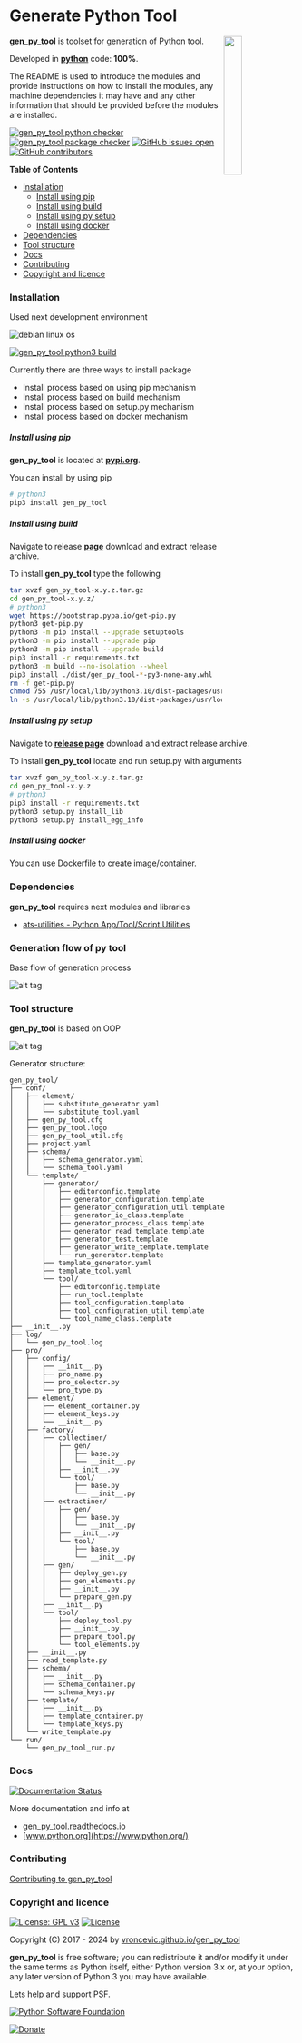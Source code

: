# Generate Python Tool

<img align="right" src="https://raw.githubusercontent.com/vroncevic/gen_py_tool/dev/docs/gen_py_tool_logo.png" width="25%">

**gen_py_tool** is toolset for generation of Python tool.

Developed in **[python](https://www.python.org/)** code: **100%**.

The README is used to introduce the modules and provide instructions on
how to install the modules, any machine dependencies it may have and any
other information that should be provided before the modules are installed.

[![gen_py_tool python checker](https://github.com/vroncevic/gen_py_tool/actions/workflows/gen_py_tool_python_checker.yml/badge.svg)](https://github.com/vroncevic/gen_py_tool/actions/workflows/gen_py_tool_python_checker.yml) [![gen_py_tool package checker](https://github.com/vroncevic/gen_py_tool/actions/workflows/gen_py_tool_package_checker.yml/badge.svg)](https://github.com/vroncevic/gen_py_tool/actions/workflows/gen_py_tool_package.yml) [![GitHub issues open](https://img.shields.io/github/issues/vroncevic/gen_py_tool.svg)](https://github.com/vroncevic/gen_py_tool/issues) [![GitHub contributors](https://img.shields.io/github/contributors/vroncevic/gen_py_tool.svg)](https://github.com/vroncevic/gen_py_tool/graphs/contributors)

<!-- START doctoc generated TOC please keep comment here to allow auto update -->
<!-- DON'T EDIT THIS SECTION, INSTEAD RE-RUN doctoc TO UPDATE -->
**Table of Contents**

- [Installation](#installation)
    - [Install using pip](#install-using-pip)
    - [Install using build](#install-using-build)
    - [Install using py setup](#install-using-py-setup)
    - [Install using docker](#install-using-docker)
- [Dependencies](#dependencies)
- [Tool structure](#tool-structure)
- [Docs](#docs)
- [Contributing](#contributing)
- [Copyright and licence](#copyright-and-licence)

<!-- END doctoc generated TOC please keep comment here to allow auto update -->

### Installation

Used next development environment

![debian linux os](https://raw.githubusercontent.com/vroncevic/gen_py_tool/dev/docs/debtux.png)

[![gen_py_tool python3 build](https://github.com/vroncevic/gen_py_tool/actions/workflows/gen_py_tool_python3_build.yml/badge.svg)](https://github.com/vroncevic/gen_py_tool/actions/workflows/gen_py_tool_python3_build.yml)

Currently there are three ways to install package
* Install process based on using pip mechanism
* Install process based on build mechanism
* Install process based on setup.py mechanism
* Install process based on docker mechanism

##### Install using pip

**gen_py_tool** is located at **[pypi.org](https://pypi.org/project/gen_py_tool/)**.

You can install by using pip

```bash
# python3
pip3 install gen_py_tool
```

##### Install using build

Navigate to release **[page](https://github.com/vroncevic/gen_py_tool/releases/)** download and extract release archive.

To install **gen_py_tool** type the following

```bash
tar xvzf gen_py_tool-x.y.z.tar.gz
cd gen_py_tool-x.y.z/
# python3
wget https://bootstrap.pypa.io/get-pip.py
python3 get-pip.py 
python3 -m pip install --upgrade setuptools
python3 -m pip install --upgrade pip
python3 -m pip install --upgrade build
pip3 install -r requirements.txt
python3 -m build --no-isolation --wheel
pip3 install ./dist/gen_py_tool-*-py3-none-any.whl
rm -f get-pip.py
chmod 755 /usr/local/lib/python3.10/dist-packages/usr/local/bin/gen_py_tool_run.py
ln -s /usr/local/lib/python3.10/dist-packages/usr/local/bin/gen_py_tool_run.py /usr/local/bin/gen_py_tool_run.py
```

##### Install using py setup

Navigate to **[release page](https://github.com/vroncevic/gen_py_tool/releases)** download and extract release archive.

To install **gen_py_tool** locate and run setup.py with arguments

```bash
tar xvzf gen_py_tool-x.y.z.tar.gz
cd gen_py_tool-x.y.z
# python3
pip3 install -r requirements.txt
python3 setup.py install_lib
python3 setup.py install_egg_info
```

##### Install using docker

You can use Dockerfile to create image/container.

### Dependencies

**gen_py_tool** requires next modules and libraries

* [ats-utilities - Python App/Tool/Script Utilities](https://pypi.org/project/ats-utilities/)

### Generation flow of py tool

Base flow of generation process

![alt tag](https://raw.githubusercontent.com/vroncevic/gen_py_tool/dev/docs/gen_py_tool_flow.png)

### Tool structure

**gen_py_tool** is based on OOP

![alt tag](https://raw.githubusercontent.com/vroncevic/gen_py_tool/dev/docs/gen_py_tool.png)

Generator structure:

```
gen_py_tool/
├── conf/
│   ├── element/
│   │   ├── substitute_generator.yaml
│   │   └── substitute_tool.yaml
│   ├── gen_py_tool.cfg
│   ├── gen_py_tool.logo
│   ├── gen_py_tool_util.cfg
│   ├── project.yaml
│   ├── schema/
│   │   ├── schema_generator.yaml
│   │   └── schema_tool.yaml
│   └── template/
│       ├── generator/
│       │   ├── editorconfig.template
│       │   ├── generator_configuration.template
│       │   ├── generator_configuration_util.template
│       │   ├── generator_io_class.template
│       │   ├── generator_process_class.template
│       │   ├── generator_read_template.template
│       │   ├── generator_test.template
│       │   ├── generator_write_template.template
│       │   └── run_generator.template
│       ├── template_generator.yaml
│       ├── template_tool.yaml
│       └── tool/
│           ├── editorconfig.template
│           ├── run_tool.template
│           ├── tool_configuration.template
│           ├── tool_configuration_util.template
│           └── tool_name_class.template
├── __init__.py
├── log/
│   └── gen_py_tool.log
├── pro/
│   ├── config/
│   │   ├── __init__.py
│   │   ├── pro_name.py
│   │   ├── pro_selector.py
│   │   └── pro_type.py
│   ├── element/
│   │   ├── element_container.py
│   │   ├── element_keys.py
│   │   └── __init__.py
│   ├── factory/
│   │   ├── collectiner/
│   │   │   ├── gen/
│   │   │   │   ├── base.py
│   │   │   │   └── __init__.py
│   │   │   ├── __init__.py
│   │   │   └── tool/
│   │   │       ├── base.py
│   │   │       └── __init__.py
│   │   ├── extractiner/
│   │   │   ├── gen/
│   │   │   │   ├── base.py
│   │   │   │   └── __init__.py
│   │   │   ├── __init__.py
│   │   │   └── tool/
│   │   │       ├── base.py
│   │   │       └── __init__.py
│   │   ├── gen/
│   │   │   ├── deploy_gen.py
│   │   │   ├── gen_elements.py
│   │   │   ├── __init__.py
│   │   │   └── prepare_gen.py
│   │   ├── __init__.py
│   │   └── tool/
│   │       ├── deploy_tool.py
│   │       ├── __init__.py
│   │       ├── prepare_tool.py
│   │       └── tool_elements.py
│   ├── __init__.py
│   ├── read_template.py
│   ├── schema/
│   │   ├── __init__.py
│   │   ├── schema_container.py
│   │   └── schema_keys.py
│   ├── template/
│   │   ├── __init__.py
│   │   ├── template_container.py
│   │   └── template_keys.py
│   └── write_template.py
└── run/
    └── gen_py_tool_run.py
```

### Docs

[![Documentation Status](https://readthedocs.org/projects/gen_py_tool/badge/?version=latest)](https://gen_py_tool.readthedocs.io/en/latest/?badge=latest)

More documentation and info at

* [gen_py_tool.readthedocs.io](https://gen_py_tool.readthedocs.io)
* [www.python.org](https://www.python.org/)

### Contributing

[Contributing to gen_py_tool](CONTRIBUTING.md)

### Copyright and licence

[![License: GPL v3](https://img.shields.io/badge/License-GPLv3-blue.svg)](https://www.gnu.org/licenses/gpl-3.0) [![License](https://img.shields.io/badge/License-Apache%202.0-blue.svg)](https://opensource.org/licenses/Apache-2.0)

Copyright (C) 2017 - 2024 by [vroncevic.github.io/gen_py_tool](https://vroncevic.github.io/gen_py_tool/)

**gen_py_tool** is free software; you can redistribute it and/or modify
it under the same terms as Python itself, either Python version 3.x or,
at your option, any later version of Python 3 you may have available.

Lets help and support PSF.

[![Python Software Foundation](https://raw.githubusercontent.com/vroncevic/gen_py_tool/dev/docs/psf-logo-alpha.png)](https://www.python.org/psf/)

[![Donate](https://www.paypalobjects.com/en_US/i/btn/btn_donateCC_LG.gif)](https://psfmember.org/index.php?q=civicrm/contribute/transact&reset=1&id=2)
